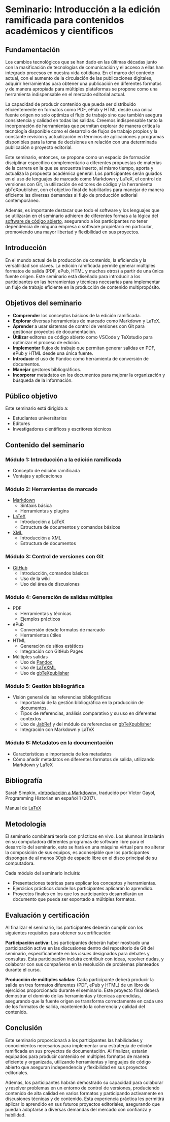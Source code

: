 # Seminario: Introducción a la edición ramificada para contenidos académicos y científicos

## Fundamentación

Los cambios tecnológicos que se han dado en las últimas décadas junto con la masificación de tecnologías de comunicación y el acceso a ellas han integrado procesos en nuestra vida cotidiana. En el marco del contexto actual, con el aumento de la circulación de las publicaciones digitales, adquirir herramientas para obtener una publicación en diferentes formatos y de manera apropiada para múltiples plataformas se propone como una herramienta indispensable en el mercado editorial actual.

La capacidad de producir contenido que pueda ser distribuido eficientemente en formatos como PDF, ePub y HTML desde una única fuente origen no solo optimiza el flujo de trabajo sino que también asegura consistencia y calidad en todas las salidas. Creemos indispensable tanto la incorporación de herramientas que permitan explorar de manera crítica la tecnología disponible como el desarrollo de flujos de trabajo propios y la constante revisión y actualización en términos de aplicaciones y programas disponibles para la toma de decisiones en relación con una determinada publicación o proyecto editorial.

Este seminario, entonces, se propone como un espacio de formación disciplinar específico complementario a diferentes propuestas de materias de la carrera en la que se encuentra inserto, al mismo tiempo, aporta y actualiza la propuesta académica general. Los participantes serán guiados en el uso de lenguajes de marcado como Markdown y LaTeX, el control de versiones con Git, la utilización de editores de código y la herramienta gbTeXpublisher, con el objetivo final de habilitarlos para manejar de manera eficiente las diversas demandas al flujo de producción editorial contemporáneo.

Además, es importante destacar que todo el software y los lenguajes que se utilizarán en el seminario adhieren de diferentes formas a la lógica del [software de código abierto](https://es.wikipedia.org/wiki/Software_de_c%C3%B3digo_abierto), asegurando a los participantes no tener dependencia de ninguna empresa o software propietario en particular, promoviendo una mayor libertad y flexibilidad en sus proyectos.

## Introducción

En el mundo actual de la producción de contenido, la eficiencia y la versatilidad son claves. La edición ramificada permite generar múltiples formatos de salida (PDF, ePub, HTML y muchos otros) a partir de una única fuente origen. Este seminario está diseñado para introducir a los participantes en las herramientas y técnicas necesarias para implementar un flujo de trabajo eficiente en la producción de contenido multipropósito.

## Objetivos del seminario

- **Comprender** los conceptos básicos de la edición ramificada.
- **Explorar** diversas herramientas de marcado como Markdown y LaTeX.
- **Aprender** a usar sistemas de control de versiones con Git para gestionar proyectos de documentación.
- **Utilizar** editores de código abierto como VSCode y TeXstudio para optimizar el proceso de edición.
- **Implementar** flujos de trabajo que permitan generar salidas en PDF, ePub y HTML desde una única fuente.
- **Introducir** el uso de Pandoc como herramienta de conversión de documentos.
- **Manejar** gestores bibliográficos.
- **Incorporar** metadatos en los documentos para mejorar la organización y búsqueda de la información.

## Público objetivo

Este seminario está dirigido a:

- Estudiantes universitarios
- Editores
- Investigadores científicos y escritores técnicos

## Contenido del seminario

### Módulo 1: Introducción a la edición ramificada

- Concepto de edición ramificada
- Ventajas y aplicaciones

### Módulo 2: Herramientas de marcado

- [Markdown](https://es.wikipedia.org/wiki/Markdown)
   - Sintaxis básica
   - Herramientas y plugins
- [LaTeX](https://www.latex-project.org/)
   - Introducción a LaTeX
   - Estructura de documentos y comandos básicos
- [XML](https://www.w3.org/XML/)
   - Introducción a XML
   - Estructura de documentos

### Módulo 3: Control de versiones con Git

-  [GitHub](https://github.com/)
   - Introducción, comandos básicos
   - Uso de la wiki
   - Uso del área de discusiones

### Módulo 4: Generación de salidas múltiples

- PDF
   - Herramientas y técnicas
   - Ejemplos prácticos
- ePub
   - Conversión desde formatos de marcado
   - Herramientas útiles
- HTML
   - Generación de sitios estáticos
   - Integración con GitHub Pages
- Múltiples salidas
   - Uso de [Pandoc](https://es.wikipedia.org/wiki/Pandoc)
   - Uso de [LaTeXML](https://math.nist.gov/~BMiller/LaTeXML/)
   - Uso de [gbTeXpublisher](https://github.com/albertomoyano/gbtexpublisher)

### Módulo 5: Gestión bibliográfica

- Visión general de las referencias bibliográficas
   - Importancia de la gestión bibliográfica en la producción de documentos.
   - Tipos de referencias, análisis comparativo y su uso en diferentes contextos
   - Uso de [JabRef](https://www.jabref.org/) y del módulo de referencias en [gbTeXpublisher](https://github.com/albertomoyano/gbtexpublisher)
   - Integración con Markdown y LaTeX

### Módulo 6: Metadatos en la documentación

- Características e importancia de los metadatos
- Cómo añadir metadatos en diferentes formatos de salida, utilizando Markdown y LaTeX

## Bibliografía

Sarah Simpkin, [«Introducción a Markdown»](https://doi.org/10.46430/phes0014), traducido por Víctor Gayol, Programming Historian en español 1 (2017).

Manual de [LaTeX](https://es.wikibooks.org/wiki/Manual_de_LaTeX)

## Metodología

El seminario combinará teoría con prácticas en vivo. Los alumnos instalarán en su computadora diferentes programas de software libre para el desarrollo del seminario, esto se hará en una máquina virtual para no alterar la composición de sus equipos, es aconsejable que los participantes dispongan de al menos 30gb de espacio libre en el disco principal de su computadora.

Cada módulo del seminario incluirá:

- Presentaciones teóricas para explicar los conceptos y herramientas.
- Ejercicios prácticos donde los participantes aplicarán lo aprendido.
- Proyectos finales en los que los participantes desarrollarán un documento que pueda ser exportado a múltiples formatos.

## Evaluación y certificación

Al finalizar el seminario, los participantes deberán cumplir con los siguientes requisitos para obtener su certificación:

**Participación activa:** Los participantes deberán haber mostrado una participación activa en las discusiones dentro del repositorio de Git del seminario, específicamente en los _issues_ designados para debates y consultas. Esta participación incluirá contribuir con ideas, resolver dudas, y colaborar con sus compañeros en la resolución de problemas planteados durante el curso.

**Producción de múltiples salidas:** Cada participante deberá producir la salida en tres formatos diferentes (PDF, ePub y HTML) de un libro de ejercicios proporcionado durante el seminario. Este proyecto final deberá demostrar el dominio de las herramientas y técnicas aprendidas, asegurando que la fuente origen se transforma correctamente en cada uno de los formatos de salida, manteniendo la coherencia y calidad del contenido.

## Conclusión

Este seminario proporcionará a los participantes las habilidades y conocimientos necesarios para implementar una estrategia de edición ramificada en sus proyectos de documentación. Al finalizar, estarán equipados para producir contenido en múltiples formatos de manera eficiente y organizada, utilizando herramientas y lenguajes de código abierto que aseguran independencia y flexibilidad en sus proyectos editoriales.

Además, los participantes habrán demostrado su capacidad para colaborar y resolver problemas en un entorno de control de versiones, produciendo contenido de alta calidad en varios formatos y participando activamente en discusiones técnicas y de contenido. Esta experiencia práctica les permitirá aplicar lo aprendido en sus futuros proyectos editoriales, asegurando que puedan adaptarse a diversas demandas del mercado con confianza y habilidad.
